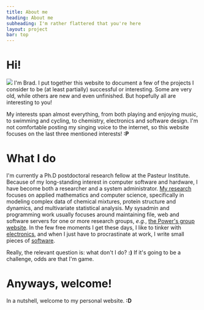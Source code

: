 ```yaml
---
title: About me
heading: About me
subheading: I'm rather flattered that you're here
layout: project
bar: top
---
```


# Hi!

<img src="{{ site.db }}/res/images/me.png" class="mythumb" />
I'm Brad. I put together this website to document a few of the projects
I consider to be (at least partially) successful or interesting. Some
are very old, while others are new and even unfinished. But hopefully
all are interesting to you!

My interests span almost everything, from both playing and enjoying music,
to swimming and cycling, to chemistry, electronics and software design.
I'm not comfortable posting my singing voice to the internet, so this
website focuses on the last three mentioned interests! **:P**

# What I do

I'm currently a Ph.D postdoctoral research fellow at the Pasteur Institute.
Because of my long-standing interest in computer software and hardware, I
have become both a researcher and a system administrator.
[My research](sci.html) focuses on applied mathematics and computer science,
specifically in modeling complex data of chemical mixtures, protein structure
and dynamics, and multivariate statistical analysis. My sysadmin and
programming work usually focuses around maintaining file, web and software
servers for one or more research groups, _e.g._,
[the Power's group website](http://bionmr.unl.edu). In the few free moments
I get these days, I like to tinker with [electronics](hw.html), and when
I just have to procrastinate at work, I write small pieces of
[software](sw.html).

Really, the relevant question is: what don't I do? **:)** If it's going to
be a challenge, odds are that I'm game.

# Anyways, welcome!

In a nutshell, welcome to my personal website. **:D**

